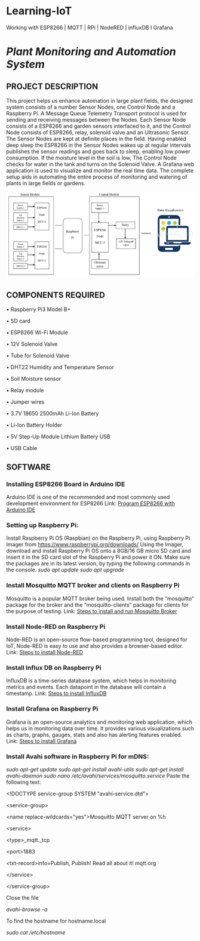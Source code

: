 # Learning-IoT
Working with ESP8266 | MQTT | RPi | NodeRED | influxDB I Grafana
# *Plant Monitoring and Automation System*

## PROJECT DESCRIPTION
This project helps us enhance automation in large plant fields, the designed system consists of a number Sensor Nodes, one Control Node and a Raspberry Pi. A Message Queue Telemetry Transport protocol is used for sending and receiving messages between the Nodes. Each Sensor Node consists of a ESP8266 and garden sensors interfaced to it, and the Control Node consists of ESP8266, relay, solenoid valve and an Ultrasonic Sensor. The Sensor Nodes are kept at definite places in the field. Having enabled deep sleep the ESP8266 in the Sensor Nodes wakes up at regular intervals publishes the sensor readings and goes back to sleep, enabling low power consumption. If the moisture level in the soil is low, The Control Node checks for water in the tank and turns on the Solenoid Valve. A Grafana web application is used to visualize and monitor the real time data. The complete setup aids in automating the entire process of monitoring and watering of plants in large fields or gardens.


<img src="Images/Block Diagram.png">

## COMPONENTS REQUIRED
•	Raspberry Pi3 Model B+

•	SD card 

•	ESP8266 Wi-Fi Module

•	12V Solenoid Valve

•	Tube for Solenoid Valve 

•	DHT22 Humidity and Temperature Sensor

•	Soil Moisture sensor

•	Relay module

•	Jumper wires

•	3.7V 18650 2500mAh Li-Ion Battery 

•	Li-Ion Battery Holder

•	5V Step-Up Module Lithium Battery USB 

•	USB Cable

## SOFTWARE

### Installing ESP8266 Board in Arduino IDE
Arduino IDE is one of the recommended and most commonly used development environment for ESP8266 
Link: [Program ESP8266 with Arduino IDE](https://randomnerdtutorials.com/how-to-install-esp8266-board-arduino-ide/)

### Setting up Raspberry Pi:
Install Raspberry Pi OS (Raspbian) on the Raspberry Pi, using Raspberry Pi Imager from https://www.raspberrypi.org/downloads/
Using the Imager, download and install Raspberry Pi OS onto a 8GB/16 GB micro SD card and insert it in the SD card slot of the Raspberry Pi and power it ON.
Make sure the packages are in its latest version, by typing the following commands in the console.
*sudo apt update*
*sudo apt upgrade*

### Install Mosquitto MQTT broker and clients on Raspberry Pi
Mosquitto is a popular MQTT broker being used. Install both the “mosquitto” package for the broker and the “mosquitto-clients” package for clients for the purpose of testing.
Link: [Steps to install and run Mosquitto Broker](https://randomnerdtutorials.com/how-to-install-mosquitto-broker-on-raspberry-pi/)

### Install Node-RED on Raspberry Pi
Node-RED is an open-source flow-based programming tool, designed for IoT, Node-RED is easy to use and also provides a browser-based editor.
Link: [Steps to install Node-RED](https://pimylifeup.com/node-red-raspberry-pi/)

### Install Influx DB on Raspberry Pi
InfluxDB is a time-series database system, which helps in monitoring metrics and events. Each datapoint in the database will contain a timestamp.
Link: [Steps to install InfluxDB](https://pimylifeup.com/raspberry-pi-influxdb/)

### Install Grafana on Raspberry Pi
Grafana is an open-source analytics and monitoring web application, which helps us in monitoring data over time. It provides various visualizations such as charts, graphs, gauges, stats and also has alerting features enabled.
Link: [Steps to install Grafana](https://pimylifeup.com/raspberry-pi-grafana/)

### Install Avahi software in Raspberry Pi for mDNS:
*sudo apt-get update*
*sudo apt-get install avahi-utils*
*sudo apt-get install avahi-daemon*
*sudo nano /etc/avahi/services/mosquitto.service*
Paste the following text:

\<!DOCTYPE service-group SYSTEM "avahi-service.dtd">

\<service-group>
 
 \<name replace-wildcards="yes">Mosquitto MQTT server on %h</name>
 
  \<service>
   
   \<type>_mqtt._tcp</type>
   
   \<port>1883</port>
   
   \<txt-record>info=Publish, Publish! Read all about it! mqtt.org</txt-record>
   
  \</service>
 
\</service-group>


Close the file

*avahi-browse -a*

To find the hostname for hostname.local

*sudo cat /etc/hostname*



